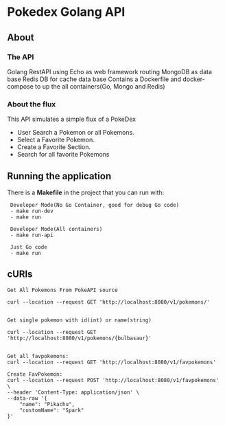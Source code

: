 # Pokedex Golang API

## About
### The API
Golang RestAPI using Echo as web framework routing
MongoDB as data base
Redis DB for cache data base
Contains a Dockerfile and docker-compose to up the all containers(Go, Mongo and Redis)

### About the flux
This API simulates a simple flux of a PokeDex
- User Search a Pokemon or all Pokemons.
- Select a Favorite Pokemon.
- Create a Favorite Section.
- Search for all favorite Pokemons

## Running the application
There is a **Makefile** in the project that you can run with:
```
 Developer Mode(No Go Container, good for debug Go code)
 - make run-dev
 - make run

 Developer Mode(All containers)
 - make run-api

 Just Go code
 - make run
```

## cURls
````
Get All Pokemons From PokeAPI source

curl --location --request GET 'http://localhost:8080/v1/pokemons/'


Get single pokemon with id(int) or name(string)

curl --location --request GET 'http://localhost:8080/v1/pokemons/{bulbasaur}'


Get all favpokemons:
curl --location --request GET 'http://localhost:8080/v1/favpokemons'

Create FavPokemon:
curl --location --request POST 'http://localhost:8080/v1/favpokemons' \
--header 'Content-Type: application/json' \
--data-raw '{
    "name": "Pikachu",
    "customName": "Spark"
}'
````
